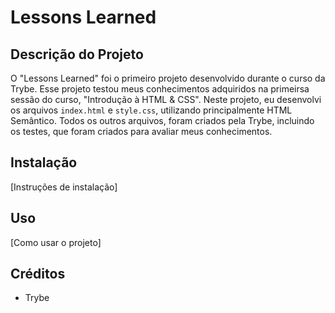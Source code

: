 # Lessons Learned

## Descrição do Projeto

O "Lessons Learned" foi o primeiro projeto desenvolvido durante o curso da Trybe. Esse projeto testou meus conhecimentos adquiridos na primeirsa sessão do curso, "Introdução à HTML & CSS". Neste projeto, eu desenvolvi os arquivos `index.html` e `style.css`, utilizando principalmente HTML Semântico. Todos os outros arquivos, foram criados pela Trybe, incluindo os testes, que foram criados para avaliar meus conhecimentos.

## Instalação

[Instruções de instalação]

## Uso

[Como usar o projeto]

## Créditos

- Trybe
